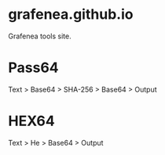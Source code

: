 # grafenea.github.io
Grafenea tools site.

# Pass64
Text > Base64 > SHA-256 > Base64 > Output

# HEX64
Text > He > Base64 > Output


